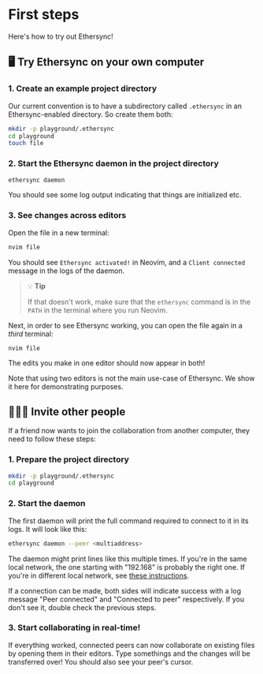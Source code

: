 <!--
SPDX-FileCopyrightText: 2024 blinry <mail@blinry.org>
SPDX-FileCopyrightText: 2024 zormit <nt4u@kpvn.de>

SPDX-License-Identifier: CC-BY-SA-4.0
-->

# First steps

Here's how to try out Ethersync!

## 🖥 Try Ethersync on your own computer

### 1. Create an example project directory

Our current convention is to have a subdirectory called `.ethersync` in an Ethersync-enabled directory. So create them both:

```bash
mkdir -p playground/.ethersync
cd playground
touch file
```

### 2. Start the Ethersync daemon in the project directory

```bash
ethersync daemon
```

You should see some log output indicating that things are initialized etc.

### 3. See changes across editors

Open the file in a new terminal:

```bash
nvim file
```

You should see `Ethersync activated!` in Neovim, and a `Client connected` message in the logs of the daemon.

> 💡 **Tip**
>
> If that doesn't work, make sure that the `ethersync` command is in the `PATH` in the terminal where you run Neovim.

Next, in order to see Ethersync working, you can open the file again in a *third* terminal:

```bash
nvim file
```
The edits you make in one editor should now appear in both!

Note that using two editors is not the main use-case of Ethersync. We show it here for demonstrating purposes.


## 🧑‍🤝‍🧑 Invite other people

If a friend now wants to join the collaboration from another computer, they need to follow these steps:

### 1. Prepare the project directory

```bash
mkdir -p playground/.ethersync
cd playground
```

### 2. Start the daemon

The first daemon will print the full command required to connect to it in its logs.
It will look like this:

```bash
ethersync daemon --peer <multiaddress>
```

The daemon might print lines like this multiple times.
If you're in the same local network, the one starting with "192.168" is probably the right one.
If you're in different local network, see [these instructions](pair-programming.md).

If a connection can be made, both sides will indicate success with a log message "Peer connected" and "Connected to peer" respectively. If you don't see it, double check the previous steps.

### 3. Start collaborating in real-time!

If everything worked, connected peers can now collaborate on existing files by opening them in their editors.
Type somethings and the changes will be transferred over!
You should also see your peer's cursor.
